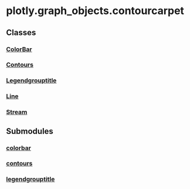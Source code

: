 # plotly.graph_objects.contourcarpet

## Classes

### [ColorBar](ColorBar.md)

### [Contours](Contours.md)

### [Legendgrouptitle](Legendgrouptitle.md)

### [Line](Line.md)

### [Stream](Stream.md)


## Submodules

### [colorbar](colorbar-package/index.md)

### [contours](contours-package/index.md)

### [legendgrouptitle](legendgrouptitle-package/index.md)


